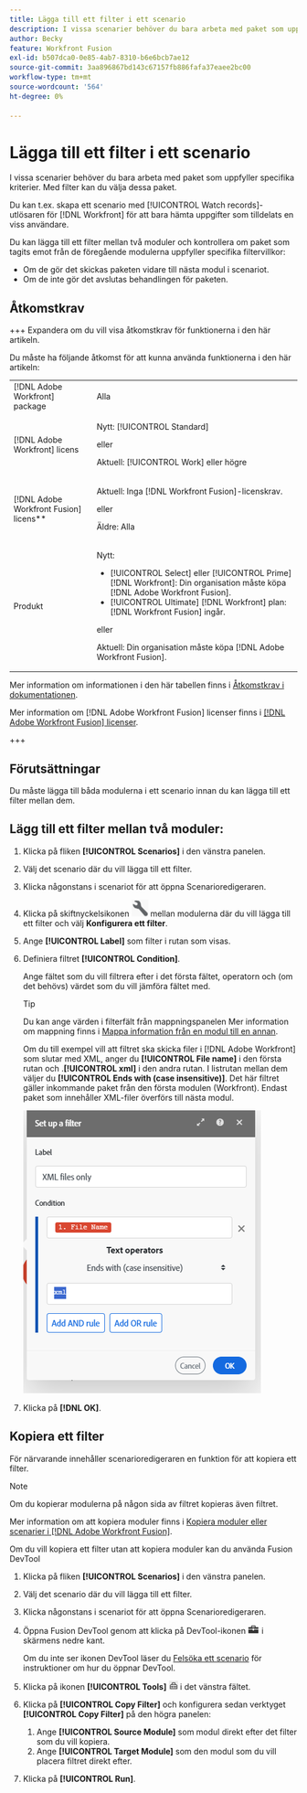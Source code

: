 ```yaml
---
title: Lägga till ett filter i ett scenario
description: I vissa scenarier behöver du bara arbeta med paket som uppfyller specifika kriterier. Med filter kan du välja dessa paket.
author: Becky
feature: Workfront Fusion
exl-id: b507dca0-0e85-4ab7-8310-b6e6bcb7ae12
source-git-commit: 3aa896867bd143c67157fb886fafa37eaee2bc00
workflow-type: tm+mt
source-wordcount: '564'
ht-degree: 0%

---
```


# Lägga till ett filter i ett scenario

I vissa scenarier behöver du bara arbeta med paket som uppfyller specifika kriterier. Med filter kan du välja dessa paket.

Du kan t.ex. skapa ett scenario med [!UICONTROL Watch records]-utlösaren för [!DNL Workfront] för att bara hämta uppgifter som tilldelats en viss användare.

Du kan lägga till ett filter mellan två moduler och kontrollera om paket som tagits emot från de föregående modulerna uppfyller specifika filtervillkor:

* Om de gör det skickas paketen vidare till nästa modul i scenariot.
* Om de inte gör det avslutas behandlingen för paketen.

## Åtkomstkrav

+++ Expandera om du vill visa åtkomstkrav för funktionerna i den här artikeln.

Du måste ha följande åtkomst för att kunna använda funktionerna i den här artikeln:

<table style="table-layout:auto">
 <col> 
 <col> 
 <tbody> 
  <tr> 
   <td role="rowheader">[!DNL Adobe Workfront] package</td> 
   <td> <p>Alla</p> </td> 
  </tr> 
  <tr data-mc-conditions=""> 
   <td role="rowheader">[!DNL Adobe Workfront] licens</td> 
   <td> <p>Nytt: [!UICONTROL Standard]</p><p>eller</p><p>Aktuell: [!UICONTROL Work] eller högre</p> </td> 
  </tr> 
  <tr> 
   <td role="rowheader">[!DNL Adobe Workfront Fusion] licens**</td> 
   <td>
   <p>Aktuell: Inga [!DNL Workfront Fusion]-licenskrav.</p>
   <p>eller</p>
   <p>Äldre: Alla </p>
   </td> 
  </tr> 
  <tr> 
   <td role="rowheader">Produkt</td> 
   <td>
   <p>Nytt:</p> <ul><li>[!UICONTROL Select] eller [!UICONTROL Prime] [!DNL Workfront]: Din organisation måste köpa [!DNL Adobe Workfront Fusion].</li><li>[!UICONTROL Ultimate] [!DNL Workfront] plan: [!DNL Workfront Fusion] ingår.</li></ul>
   <p>eller</p>
   <p>Aktuell: Din organisation måste köpa [!DNL Adobe Workfront Fusion].</p>
   </td> 
  </tr>
 </tbody> 
</table>

Mer information om informationen i den här tabellen finns i [Åtkomstkrav i dokumentationen](/help/workfront-fusion/references/licenses-and-roles/access-level-requirements-in-documentation.md).

Mer information om [!DNL Adobe Workfront Fusion] licenser finns i [[!DNL Adobe Workfront Fusion] licenser](/help/workfront-fusion/set-up-and-manage-workfront-fusion/licensing-operations-overview/license-automation-vs-integration.md).

+++

## Förutsättningar

Du måste lägga till båda modulerna i ett scenario innan du kan lägga till ett filter mellan dem.

## Lägg till ett filter mellan två moduler:

1. Klicka på fliken **[!UICONTROL Scenarios]** i den vänstra panelen.
1. Välj det scenario där du vill lägga till ett filter.
1. Klicka någonstans i scenariot för att öppna Scenarioredigeraren.
1. Klicka på skiftnyckelsikonen ![skiftningsikonen](assets/wrench-icon.png) mellan modulerna där du vill lägga till ett filter och välj **Konfigurera ett filter**.
1. Ange **[!UICONTROL Label]** som filter i rutan som visas.
1. Definiera filtret **[!UICONTROL Condition]**.

   Ange fältet som du vill filtrera efter i det första fältet, operatorn och (om det behövs) värdet som du vill jämföra fältet med.

   >[!TIP]
   >
   >Du kan ange värden i filterfält från mappningspanelen
   >Mer information om mappning finns i [Mappa information från en modul till en annan](/help/workfront-fusion/create-scenarios/map-data/map-data-from-one-to-another.md).

   Om du till exempel vill att filtret ska skicka filer i [!DNL Adobe Workfront] som slutar med XML, anger du **[!UICONTROL File name]** i den första rutan och .**[!UICONTROL xml]** i den andra rutan. I listrutan mellan dem väljer du **[!UICONTROL Ends with (case insensitive)]**. Det här filtret gäller inkommande paket från den första modulen (Workfront). Endast paket som innehåller XML-filer överförs till nästa modul.

   ![Konfigurera ett filter](assets/set-up-filter-box.png)

1. Klicka på **[!DNL OK]**.

## Kopiera ett filter

För närvarande innehåller scenarioredigeraren en funktion för att kopiera ett filter.

>[!NOTE]
>
>Om du kopierar modulerna på någon sida av filtret kopieras även filtret.
>
>Mer information om att kopiera moduler finns i [Kopiera moduler eller scenarier i [!DNL Adobe Workfront Fusion]](/help/workfront-fusion/create-scenarios/add-modules/copy-modules-or-scenarios.md).

Om du vill kopiera ett filter utan att kopiera moduler kan du använda Fusion DevTool

1. Klicka på fliken **[!UICONTROL Scenarios]** i den vänstra panelen.
1. Välj det scenario där du vill lägga till ett filter.
1. Klicka någonstans i scenariot för att öppna Scenarioredigeraren.
1. Öppna Fusion DevTool genom att klicka på DevTool-ikonen ![DevTool](assets/debugger-icon.png) i skärmens nedre kant.

   Om du inte ser ikonen DevTool läser du [Felsöka ett scenario](/help/workfront-fusion/manage-scenarios/debug-a-scenario.md) för instruktioner om hur du öppnar DevTool.

1. Klicka på ikonen **[!UICONTROL Tools]** ![DevTool-verktyg](assets/devtools-tools-icon.png) i det vänstra fältet.

1. Klicka på **[!UICONTROL Copy Filter]** och konfigurera sedan verktyget **[!UICONTROL Copy Filter]** på den högra panelen:

   1. Ange **[!UICONTROL Source Module]** som modul direkt efter det filter som du vill kopiera.
   1. Ange **[!UICONTROL Target Module]** som den modul som du vill placera filtret direkt efter.

1. Klicka på **[!UICONTROL Run]**.
